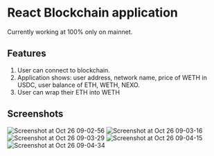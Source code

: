 # React Blockchain application

Currently working at 100% only on mainnet.

## Features
1. User can connect to blockchain.
2. Application shows: user address, network name, price of WETH in USDC, user balance of ETH, WETH, NEXO.
3. User can wrap their ETH into WETH

## Screenshots

![Screenshot at Oct 26 09-02-56](https://user-images.githubusercontent.com/30602242/197947242-913a1894-8b1e-4634-823b-02ab7d4efb97.png)
![Screenshot at Oct 26 09-03-16](https://user-images.githubusercontent.com/30602242/197947252-794a4aef-7100-4671-9069-ff5e732b7b41.png)
![Screenshot at Oct 26 09-03-29](https://user-images.githubusercontent.com/30602242/197947255-61c3fc6f-2c58-49b8-935d-f0a3a28d206a.png)
![Screenshot at Oct 26 09-04-15](https://user-images.githubusercontent.com/30602242/197947261-7556d174-932c-40cc-bdd1-0716902256c0.png)
![Screenshot at Oct 26 09-04-34](https://user-images.githubusercontent.com/30602242/197947263-8c32a517-90b5-4601-84cd-9cd1bb8fcaed.png)
